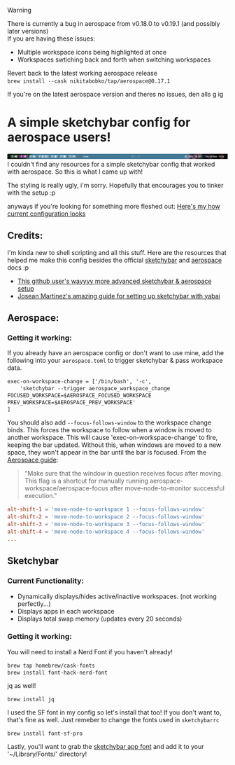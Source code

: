 > [!WARNING]
> There is currently a bug in aerospace from v0.18.0 to v0.19.1 (and possibly later versions)   
> If you are having these issues:
> - Multiple workspace icons being highlighted at once
> - Workspaces swtiching back and forth when switching workspaces
>
> Revert back to the latest working aerospace release   
> `brew install --cask nikitabobko/tap/aerospace@0.17.1`
> 
> If you're on the latest aerospace version and theres no issues, den alls g ig

# A simple sketchybar config for aerospace users!
![alt text](bar_img.png)
I couldn't find any resources for a simple sketchybar config that worked with aerospace. So this is what I came up with!

The styling is really ugly, i'm sorry. Hopefully that encourages you to tinker with the setup :p

anyways if you're looking for something more fleshed out:
[Here's my how current configuration looks](https://github.com/Kainoa-h/MacSetup)

## Credits:
I'm kinda new to shell scripting and all this stuff.
Here are the resources that helped me make this config besides the official [sketchybar](https://felixkratz.github.io/SketchyBar/config/bar) and [aerospace](https://nikitabobko.github.io/AeroSpace/guide) docs :p

 - [This github user's wayyyy more advanced sketchybar & aerospace setup](https://github.com/forteleaf/sketkchybar-with-aerospace)
 - [Josean Martinez's amazing guide for setting up sketchybar with yabai](https://www.josean.com/posts/sketchybar-setup)

## Aerospace:
### Getting it working:

If you already have an aerospace config or don't want to use mine, add the following into your `aerospace.toml` to trigger sketchybar & pass workspace data.
``` Shell
exec-on-workspace-change = ['/bin/bash', '-c',
    'sketchybar --trigger aerospace_workspace_change FOCUSED_WORKSPACE=$AEROSPACE_FOCUSED_WORKSPACE PREV_WORKSPACE=$AEROSPACE_PREV_WORKSPACE'
]
```



You should also add `--focus-follows-window` to the workspace change binds.
This forces the workspace to follow when a window is moved to another workspace. This will cause 'exec-on-workspace-change' to fire, keeping the bar updated.
Without this, when windows are moved to a new space, they won't appear in the bar until the bar is focused.
From the [Aerospace guide](https://nikitabobko.github.io/AeroSpace/commands#move-node-to-workspace):

> "Make sure that the window in question receives focus after moving. This flag is a shortcut for manually running aerospace-workspace/aerospace-focus after move-node-to-monitor successful execution."

``` toml
alt-shift-1 = 'move-node-to-workspace 1 --focus-follows-window'
alt-shift-2 = 'move-node-to-workspace 2 --focus-follows-window'
alt-shift-3 = 'move-node-to-workspace 3 --focus-follows-window'
alt-shift-4 = 'move-node-to-workspace 4 --focus-follows-window'
...
```

## Sketchybar
### Current Functionality:
 - Dynamically displays/hides active/inactive workspaces. (not working perfectly...)
 - Displays apps in each workspace
 - Displays total swap memory (updates every 20 seconds)

### Getting it working:
You will need to install a Nerd Font if you haven't already!
``` Shell
brew tap homebrew/cask-fonts
brew install font-hack-nerd-font
```

jq as well!
``` Shell
brew install jq
```

I used the SF font in my config so let's install that too! If you don't want to, that's fine as well. Just remeber to change the fonts used in `sketchybarrc`
```
brew install font-sf-pro
```

Lastly, you'll want to grab the [sketchybar app font](https://github.com/kvndrsslr/sketchybar-app-font/releases) and add it to your '~/Library/Fonts/' directory!
